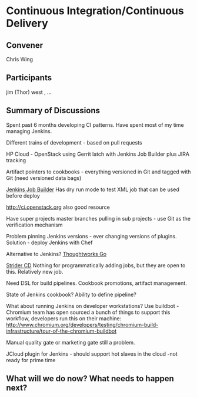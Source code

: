 Continuous Integration/Continuous Delivery
==========================================

## Convener

Chris Wing

## Participants
jim (Thor) west
, ...

## Summary of Discussions

Spent past 6 months developing CI patterns.  Have spent most of my time managing Jenkins.

Different trains of development - based on pull requests

HP Cloud - OpenStack using Gerrit latch with Jenkins Job Builder plus JIRA tracking

Artifact pointers to cookbooks - everything versioned in Git and tagged with Git (need versioned data bags)

[Jenkins Job Builder](http://ci.openstack.org/jenkins-job-builder/)
Has dry run mode to test XML job that can be used before deploy

http://ci.openstack.org also good resource

Have super projects master branches pulling in sub projects - use Git as the verification mechanism

Problem pinning Jenkins versions - ever changing versions of plugins.  Solution - deploy Jenkins with Chef

Alternative to Jenkins?  [Thoughtworks Go](http://www.thoughtworks.com/products/go-continuous-delivery)

[Strider CD](https://github.com/Strider-CD) Nothing for programmatically adding jobs, but they are open to this.  Relatively new job.

Need DSL for build pipelines.  Cookbook promotions, artifact management.

State of Jenkins cookbook?  Ability to define pipeline?

What about running Jenkins on developer workstations?  Use buildbot - Chromium team has open sourced a bunch of things to support this workflow, developers run this on their machine: http://www.chromium.org/developers/testing/chromium-build-infrastructure/tour-of-the-chromium-buildbot

Manual quality gate or marketing gate still a problem.

JCloud plugin for Jenkins - should support hot slaves in the cloud -not ready for prime time



## What will we do now?  What needs to happen next?